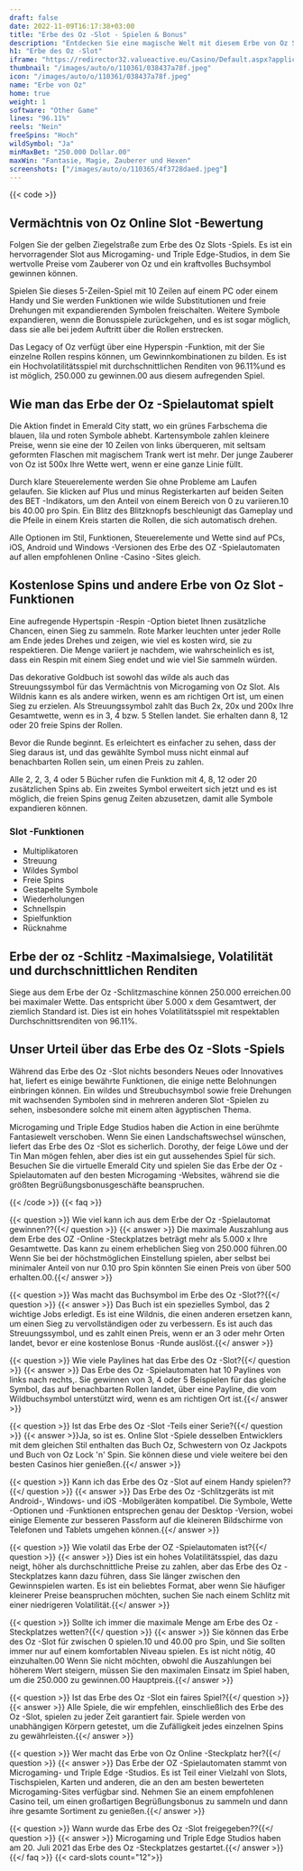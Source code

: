 ```yaml
---
draft: false
date: 2022-11-09T16:17:38+03:00
title: "Erbe des Oz -Slot - Spielen & Bonus"
description: "Entdecken Sie eine magische Welt mit diesem Erbe von Oz Slot Review. Wir sehen uns das Gameplay, die Funktionen und das Spielen mit dem besten Casino -Bonus an."
h1: "Erbe des Oz -Slot"
iframe: "https://redirector32.valueactive.eu/Casino/Default.aspx?applicationid=4023&serverid=22619&gameid=legacyOfOzDesktop&ul=en&variant=uat-demo&sext1=demo&sext2=demo&lobbyURL=https://slotcatalog.com/en/slots/Legacy-of-Oz"
thumbnail: "/images/auto/o/110361/038437a78f.jpeg"
icon: "/images/auto/o/110361/038437a78f.jpeg"
name: "Erbe von Oz"
home: true
weight: 1
software: "Other Game"
lines: "96.11%"
reels: "Nein"
freeSpins: "Hoch"
wildSymbol: "Ja"
minMaxBet: "250.000 Dollar.00"
maxWin: "Fantasie, Magie, Zauberer und Hexen"
screenshots: ["/images/auto/o/110365/4f3728daed.jpeg"]
---
```


{{< code >}}<h2>Vermächtnis von Oz Online Slot -Bewertung</h2><p>Folgen Sie der gelben Ziegelstraße zum Erbe des Oz Slots -Spiels. Es ist ein hervorragender Slot aus Microgaming- und Triple Edge-Studios, in dem Sie wertvolle Preise vom Zauberer von Oz und ein kraftvolles Buchsymbol gewinnen können.</p><p>Spielen Sie dieses 5-Zeilen-Spiel mit 10 Zeilen auf einem PC oder einem Handy und Sie werden Funktionen wie wilde Substitutionen und freie Drehungen mit expandierenden Symbolen freischalten. Weitere Symbole expandieren, wenn die Bonusspiele zurückgehen, und es ist sogar möglich, dass sie alle bei jedem Auftritt über die Rollen erstrecken.</p><p>Das Legacy of Oz verfügt über eine Hyperspin -Funktion, mit der Sie einzelne Rollen respins können, um Gewinnkombinationen zu bilden. Es ist ein Hochvolatilitätsspiel mit durchschnittlichen Renditen von 96.11%und es ist möglich, 250.000 zu gewinnen.00 aus diesem aufregenden Spiel.</p><h2>Wie man das Erbe der Oz -Spielautomat spielt</h2><p>Die Aktion findet in Emerald City statt, wo ein grünes Farbschema die blauen, lila und roten Symbole abhebt. Kartensymbole zahlen kleinere Preise, wenn sie eine der 10 Zeilen von links überqueren, mit seltsam geformten Flaschen mit magischem Trank wert ist mehr. Der junge Zauberer von Oz ist 500x Ihre Wette wert, wenn er eine ganze Linie füllt.</p><p>Durch klare Steuerelemente werden Sie ohne Probleme am Laufen gelaufen. Sie klicken auf Plus und minus Registerkarten auf beiden Seiten des BET -Indikators, um den Anteil von einem Bereich von 0 zu variieren.10 bis 40.00 pro Spin. Ein Blitz des Blitzknopfs beschleunigt das Gameplay und die Pfeile in einem Kreis starten die Rollen, die sich automatisch drehen.</p><p>Alle Optionen im Stil, Funktionen, Steuerelemente und Wette sind auf PCs, iOS, Android und Windows -Versionen des Erbe des OZ -Spielautomaten auf allen empfohlenen Online -Casino -Sites gleich.</p><h2>Kostenlose Spins und andere Erbe von Oz Slot -Funktionen</h2><p>Eine aufregende Hypertspin -Respin -Option bietet Ihnen zusätzliche Chancen, einen Sieg zu sammeln. Rote Marker leuchten unter jeder Rolle am Ende jedes Drehes und zeigen, wie viel es kosten wird, sie zu respektieren. Die Menge variiert je nachdem, wie wahrscheinlich es ist, dass ein Respin mit einem Sieg endet und wie viel Sie sammeln würden.</p><p>Das dekorative Goldbuch ist sowohl das wilde als auch das Streuungssymbol für das Vermächtnis von Microgaming von Oz Slot. Als Wildnis kann es als andere wirken, wenn es am richtigen Ort ist, um einen Sieg zu erzielen. Als Streuungssymbol zahlt das Buch 2x, 20x und 200x Ihre Gesamtwette, wenn es in 3, 4 bzw. 5 Stellen landet. Sie erhalten dann 8, 12 oder 20 freie Spins der Rollen.</p><p>Bevor die Runde beginnt. Es erleichtert es einfacher zu sehen, dass der Sieg daraus ist, und das gewählte Symbol muss nicht einmal auf benachbarten Rollen sein, um einen Preis zu zahlen.</p><p>Alle 2, 2, 3, 4 oder 5 Bücher rufen die Funktion mit 4, 8, 12 oder 20 zusätzlichen Spins ab. Ein zweites Symbol erweitert sich jetzt und es ist möglich, die freien Spins genug Zeiten abzusetzen, damit alle Symbole expandieren können.</p><h3>
Slot -Funktionen</h3><ul>
<li></span>
Multiplikatoren</li>
<li></span>
Streuung</li>
<li></span>
Wildes Symbol</li>
<li></span>
Freie Spins</li>
<li></span>
Gestapelte Symbole</li>
<li></span>
Wiederholungen</li>
<li></span>
Schnellspin</li>
<li></span>
Spielfunktion</li>
<li></span>
Rücknahme</li></ul><h2>Erbe der oz -Schlitz -Maximalsiege, Volatilität und durchschnittlichen Renditen</h2><p>Siege aus dem Erbe der Oz -Schlitzmaschine können 250.000 erreichen.00 bei maximaler Wette. Das entspricht über 5.000 x dem Gesamtwert, der ziemlich Standard ist. Dies ist ein hohes Volatilitätsspiel mit respektablen Durchschnittsrenditen von 96.11%.</p><h2>Unser Urteil über das Erbe des Oz -Slots -Spiels</h2><p>Während das Erbe des Oz -Slot nichts besonders Neues oder Innovatives hat, liefert es einige bewährte Funktionen, die einige nette Belohnungen einbringen können. Ein wildes und Streubuchsymbol sowie freie Drehungen mit wachsenden Symbolen sind in mehreren anderen Slot -Spielen zu sehen, insbesondere solche mit einem alten ägyptischen Thema.</p><p>Microgaming und Triple Edge Studios haben die Action in eine berühmte Fantasiewelt verschoben. Wenn Sie einen Landschaftswechsel wünschen, liefert das Erbe des Oz -Slot es sicherlich. Dorothy, der feige Löwe und der Tin Man mögen fehlen, aber dies ist ein gut aussehendes Spiel für sich. Besuchen Sie die virtuelle Emerald City und spielen Sie das Erbe der Oz -Spielautomaten auf den besten Microgaming -Websites, während sie die größten Begrüßungsbonusgeschäfte beanspruchen.</p>
{{< /code >}}
{{< faq >}}

{{< question >}} Wie viel kann ich aus dem Erbe der Oz -Spielautomat gewinnen??{{</ question >}}
{{< answer >}} Die maximale Auszahlung aus dem Erbe des OZ -Online -Steckplatzes beträgt mehr als 5.000 x Ihre Gesamtwette. Das kann zu einem erheblichen Sieg von 250.000 führen.00 Wenn Sie bei der höchstmöglichen Einstellung spielen, aber selbst bei minimaler Anteil von nur 0.10 pro Spin könnten Sie einen Preis von über 500 erhalten.00.{{</ answer >}}

{{< question >}} Was macht das Buchsymbol im Erbe des Oz -Slot??{{</ question >}}
{{< answer >}} Das Buch ist ein spezielles Symbol, das 2 wichtige Jobs erledigt. Es ist eine Wildnis, die einen anderen ersetzen kann, um einen Sieg zu vervollständigen oder zu verbessern. Es ist auch das Streuungssymbol, und es zahlt einen Preis, wenn er an 3 oder mehr Orten landet, bevor er eine kostenlose Bonus -Runde auslöst.{{</ answer >}}

{{< question >}} Wie viele Paylines hat das Erbe des Oz -Slot?{{</ question >}}
{{< answer >}} Das Erbe des Oz -Spielautomaten hat 10 Paylines von links nach rechts,. Sie gewinnen von 3, 4 oder 5 Beispielen für das gleiche Symbol, das auf benachbarten Rollen landet, über eine Payline, die vom Wildbuchsymbol unterstützt wird, wenn es am richtigen Ort ist.{{</ answer >}}

{{< question >}} Ist das Erbe des Oz -Slot -Teils einer Serie?{{</ question >}}
{{< answer >}}Ja, so ist es. Online Slot -Spiele desselben Entwicklers mit dem gleichen Stil enthalten das Buch Oz, Schwestern von Oz Jackpots und Buch von Oz Lock 'n' Spin. Sie können diese und viele weitere bei den besten Casinos hier genießen.{{</ answer >}}

{{< question >}} Kann ich das Erbe des Oz -Slot auf einem Handy spielen??{{</ question >}}
{{< answer >}} Das Erbe des Oz -Schlitzgeräts ist mit Android-, Windows- und iOS -Mobilgeräten kompatibel. Die Symbole, Wette -Optionen und -Funktionen entsprechen genau der Desktop -Version, wobei einige Elemente zur besseren Passform auf die kleineren Bildschirme von Telefonen und Tablets umgehen können.{{</ answer >}}

{{< question >}} Wie volatil das Erbe der OZ -Spielautomaten ist?{{</ question >}}
{{< answer >}} Dies ist ein hohes Volatilitätsspiel, das dazu neigt, höher als durchschnittliche Preise zu zahlen, aber das Erbe des Oz -Steckplatzes kann dazu führen, dass Sie länger zwischen den Gewinnspielen warten. Es ist ein beliebtes Format, aber wenn Sie häufiger kleinerer Preise beanspruchen möchten, suchen Sie nach einem Schlitz mit einer niedrigeren Volatilität.{{</ answer >}}

{{< question >}} Sollte ich immer die maximale Menge am Erbe des Oz -Steckplatzes wetten?{{</ question >}}
{{< answer >}} Sie können das Erbe des Oz -Slot für zwischen 0 spielen.10 und 40.00 pro Spin, und Sie sollten immer nur auf einem komfortablen Niveau spielen. Es ist nicht nötig, 40 einzuhalten.00 Wenn Sie nicht möchten, obwohl die Auszahlungen bei höherem Wert steigern, müssen Sie den maximalen Einsatz im Spiel haben, um die 250.000 zu gewinnen.00 Hauptpreis.{{</ answer >}}

{{< question >}} Ist das Erbe des Oz -Slot ein faires Spiel?{{</ question >}}
{{< answer >}} Alle Spiele, die wir empfehlen, einschließlich des Erbe des Oz -Slot, spielen zu jeder Zeit garantiert fair. Spiele werden von unabhängigen Körpern getestet, um die Zufälligkeit jedes einzelnen Spins zu gewährleisten.{{</ answer >}}

{{< question >}} Wer macht das Erbe von Oz Online -Steckplatz her?{{</ question >}}
{{< answer >}} Das Erbe der OZ -Spielautomaten stammt von Microgaming- und Triple Edge -Studios. Es ist Teil einer Vielzahl von Slots, Tischspielen, Karten und anderen, die an den am besten bewerteten Microgaming-Sites verfügbar sind. Nehmen Sie an einem empfohlenen Casino teil, um einen großartigen Begrüßungsbonus zu sammeln und dann ihre gesamte Sortiment zu genießen.{{</ answer >}}

{{< question >}} Wann wurde das Erbe des Oz -Slot freigegeben??{{</ question >}}
{{< answer >}} Microgaming und Triple Edge Studios haben am 20. Juli 2021 das Erbe des Oz -Steckplatzes gestartet.{{</ answer >}}
{{</ faq >}}
{{< card-slots count="12">}}